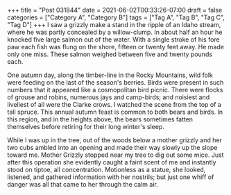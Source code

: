 +++
title = "Post 031844"
date = 2021-06-02T00:33:26-07:00
draft = false
categories = ["Category A", "Category B"]
tags = ["Tag A", "Tag B", "Tag C", "Tag D"]
+++
I saw a grizzly make a stand in the ripple of an Idaho stream, where he was partly concealed by a willow-clump. In about half an hour he knocked five large salmon out of the water. With a single stroke of his fore paw each fish was flung on the shore, fifteen or twenty feet away. He made only one miss. These salmon weighed between five and twenty pounds each.

One autumn day, along the timber-line in the Rocky Mountains, wild folk were feeding on the last of the season's berries. Birds were present in such numbers that it appeared like a cosmopolitan bird picnic. There were flocks of grouse and robins, numerous jays and camp-birds; and noisiest and liveliest of all were the Clarke crows. I watched the scene from the top of a tall spruce. This annual autumn feast is common to both bears and birds. In this region, and in the heights above, the bears sometimes fatten themselves before retiring for their long winter's sleep.

While I was up in the tree, out of the woods below a mother grizzly and her two cubs ambled into an opening and made their way slowly up the slope toward me. Mother Grizzly stopped near my tree to dig out some mice. Just after this operation she evidently caught a faint scent of me and instantly stood on tiptoe, all concentration. Motionless as a statue, she looked, listened, and gathered information with her nostrils; but just one whiff of danger was all that came to her through the calm air.
